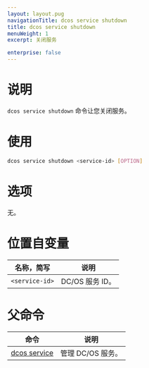 ```yaml
---
layout: layout.pug
navigationTitle: dcos service shutdown
title: dcos service shutdown
menuWeight: 1
excerpt: 关闭服务

enterprise: false
---
```



# 说明
`dcos service shutdown` 命令让您关闭服务。

# 使用

```bash
dcos service shutdown <service-id> [OPTION]
```

# 选项

无。

# 位置自变量

| 名称，简写 | 说明 |
|---------|-------------|
| `<service-id>` | DC/OS 服务 ID。|

# 父命令

| 命令 | 说明 |
|---------|-------------|
| [dcos service](/1.11/cli/command-reference/dcos-service/) | 管理 DC/OS 服务。|
